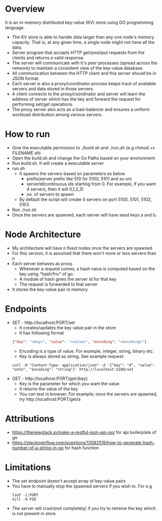 # Overview
It is an in-memory distributed key-value (KV) store using GO programming language. 
- The KV store is able to handle data larger than any one node's memory capacity. That is, at any given time, a single node might not have all the data.
- Server program that accepts HTTP get/post/put requests from the clients and returns a valid response. 
- The server will communicate with it's peer processes (spread across the network) to maintain a consistent view of the key-value database. 
- All communication between the HTTP client and this server should be in JSON format.
- Each server is also a proxy/coordinator process keeps track of available servers and data stored in those servers. 
- A client connects to the proxy/coordinator and server will learn the address of server which has the key and 
  forward the request for performing set/get operations. 
- The proxy server also acts as a load-balancer and ensures a uniform workload distribution among various servers.

# How to run
- Give the executable permission to ./build.sh and ./run.sh (e.g chmod +x FILENAME.sh)
- Open the build.sh and change the Go Paths based on your environment
- Run build.sh. It will create a executable server
- run.sh
  - It spawns the servers based on parameters as below
    - prefix(server prefix like 510 for 5100, 5101 and so on)
    - serverId(continuous ids starting from 0. For example, if you want 4 servers, then it will 0,1,2,3)
    - no. of servers to spawn
  - By default the script will create 4 servers on port 5100, 5101, 5102, 5103
- Run ./run.sh
- Once the servers are spawned, each server will have seed keys a and b.

# Node Architecture
 - My architecture will have n fixed nodes once the servers are spawned
 - For this version, it is assumed that there won't more or less servers than n
 - Each server behaves as proxy.
    - Whenever a request comes, a hash value is computed based on the key using "hash/fnv" of go.
    - A module of hash gives the server id for that key
    - The request is forwarded to that server
  - It stores the key-value pair in memory

# Endpoints
- SET - http://localhost:PORT/set
  - It creates/updates the key value pair in the store
  - It has following format
  ```json
  {"key": "<key>", "value": "<value>", "encoding": "<encoding>"}
  ```
  - Encoding is a type of value. For example, integer, string, binary etc.
  - Key is always stored as string. See example request:
  ```console
  curl -H "Content-Type: application/json" -d '{"key": "d", "value": "onto", "encoding": "string"}' http://localhost:5100/set 
  ```
- GET - http://localhost:PORT/get/{key}
  - Key is the parameter for which you want the value
  - It returns the value of the key
  - You can test in browser. For example; once the servers are spawned, try http://localhost:PORT/get/a
  
# Attributions
- https://thenewstack.io/make-a-restful-json-api-go/ for api boilerplate of go
- https://stackoverflow.com/questions/13582519/how-to-generate-hash-number-of-a-string-in-go for hash function

# Limitations
- The set endpoint doesn't accept array of key-value pairs
- You have to manually stop the spawned servers if you wish to. For e.g
  ```console
  lsof -i:PORT
  kill -9 PID
  ```
- The server will crash(not completely) if you try to retreive the key which is not present in store.
